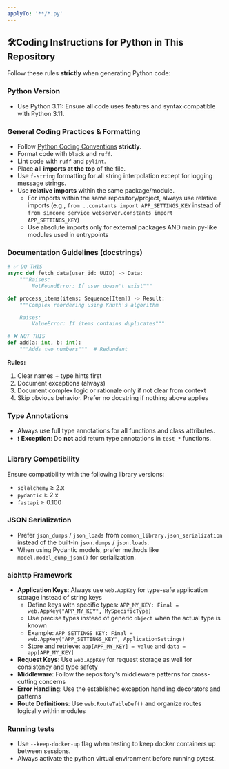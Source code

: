 ```yaml
---
applyTo: '**/*.py'
---
```


## 🛠️Coding Instructions for Python in This Repository

Follow these rules **strictly** when generating Python code:


### Python Version

* Use Python 3.11: Ensure all code uses features and syntax compatible with Python 3.11.

### General Coding Practices & Formatting

* Follow [Python Coding Conventions](../../docs/coding-conventions.md) **strictly**.
* Format code with `black` and `ruff`.
* Lint code with `ruff` and `pylint`.
* Place **all imports at the top** of the file.
* Use `f-string` formatting for all string interpolation except for logging message strings.
* Use **relative imports** within the same package/module.
  - For imports within the same repository/project, always use relative imports (e.g., `from ..constants import APP_SETTINGS_KEY` instead of `from simcore_service_webserver.constants import APP_SETTINGS_KEY`)
  - Use absolute imports only for external packages AND main.py-like modules used in entrypoints


### Documentation Guidelines (docstrings)

```python
# ✅ DO THIS
async def fetch_data(user_id: UUID) -> Data:
    """Raises:
        NotFoundError: If user doesn't exist"""

def process_items(items: Sequence[Item]) -> Result:
    """Complex reordering using Knuth's algorithm

    Raises:
        ValueError: If items contains duplicates"""

# ❌ NOT THIS
def add(a: int, b: int):
    """Adds two numbers"""  # Redundant
```

**Rules:**
1. Clear names + type hints first
2. Document exceptions (always)
3. Document complex logic or rationale only if not clear from context
4. Skip obvious behavior. Prefer no docstring if nothing above applies


### Type Annotations

* Always use full type annotations for all functions and class attributes.
* ❗ **Exception**: Do **not** add return type annotations in `test_*` functions.


### Library Compatibility

Ensure compatibility with the following library versions:

* `sqlalchemy` ≥ 2.x
* `pydantic` ≥ 2.x
* `fastapi` ≥ 0.100


### JSON Serialization

* Prefer `json_dumps` / `json_loads` from `common_library.json_serialization` instead of the built-in `json.dumps` / `json.loads`.
* When using Pydantic models, prefer methods like `model.model_dump_json()` for serialization.

### aiohttp Framework

* **Application Keys**: Always use `web.AppKey` for type-safe application storage instead of string keys
  - Define keys with specific types: `APP_MY_KEY: Final = web.AppKey("APP_MY_KEY", MySpecificType)`
  - Use precise types instead of generic `object` when the actual type is known
  - Example: `APP_SETTINGS_KEY: Final = web.AppKey("APP_SETTINGS_KEY", ApplicationSettings)`
  - Store and retrieve: `app[APP_MY_KEY] = value` and `data = app[APP_MY_KEY]`
* **Request Keys**: Use `web.AppKey` for request storage as well for consistency and type safety
* **Middleware**: Follow the repository's middleware patterns for cross-cutting concerns
* **Error Handling**: Use the established exception handling decorators and patterns
* **Route Definitions**: Use `web.RouteTableDef()` and organize routes logically within modules

### Running tests
* Use `--keep-docker-up` flag when testing to keep docker containers up between sessions.
* Always activate the python virtual environment before running pytest.
